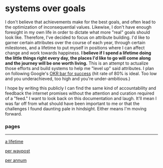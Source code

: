 # systems over goals

I don't believe that achievements make for the best goals, and often lead to the optimization of inconsequential values. Likewise, I don't have enough foresight in my own life in order to dictate what more "real" goals should look like. Therefore, I've decided to focus on attribute building. I'd like to garner certain attributes over the course of each year, through certain milestones, and a lifetime to put myself in positions where I can affect change and work towards happiness. **I believe if I spend a lifetime doing the little things right every day, the places I'd like to go will come along and the journey will be one worth living.** This is an attempt to actualize those efforts and build systems to help me "level up" said attributes. I plan on following Google's [OKR bar for success](https://medium.com/@ryanpurdy/googles-ork-objectives-and-key-results-framework-notes-%EF%B8%8F-8d549abcdb93) (hit rate of 80% is ideal. Too low and you underachieved, too high and you're under-ambitious.)

I hope by writing this publicly I can find the same kind of accountability and feedback the internet promises without the attention and curation required of a "feed." I want to look back on this documentation and laugh. It'll mean I was far off from what should have been important to me or that the challenges I found daunting pale in hindsight. Either means I'm moving forward. 

### pages

---

[a lifetime](systems%20over%20goals%20ecd4b8f7992248fc98c3f71a05cc9890/a%20lifetime%20623c0b699ccf4ad78141e0d8a48d683e.md)

[per waypost](systems%20over%20goals%20ecd4b8f7992248fc98c3f71a05cc9890/per%20waypost%207eb751c1c82f4694859410ce0be0456f.md)

[per annum](systems%20over%20goals%20ecd4b8f7992248fc98c3f71a05cc9890/per%20annum%208f4c307959b14e559fe20bf2eb350e23.md)